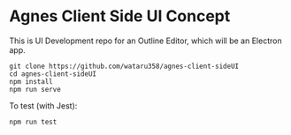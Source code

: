 # Agnes Client Side UI Concept

This is UI Development repo for an Outline Editor, which will be an Electron app.

```
git clone https://github.com/wataru358/agnes-client-sideUI
cd agnes-client-sideUI
npm install
npm run serve
```
To test (with Jest):
```
npm run test
```
